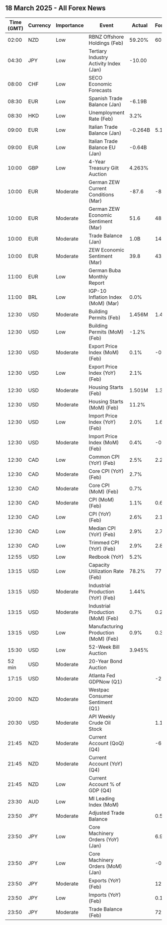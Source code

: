 ## 18 March 2025 - All Forex News

| Time (GMT) | Currency | Importance | Event | Actual | Forecast | Previous |
|------|----------|------------|-------|--------|----------|----------|
| 02:00 | NZD | Low | RBNZ Offshore Holdings (Feb) | 59.20% | 60.10% | 59.30% |
| 04:30 | JPY | Low | Tertiary Industry Activity Index (Jan) | -10.00 |  | 7.40 |
| 08:00 | CHF | Low | SECO Economic Forecasts |  |  |  |
| 08:30 | EUR | Low | Spanish Trade Balance (Jan) | -6.19B |  | -4.12B |
| 08:30 | HKD | Low | Unemployment Rate (Feb) | 3.2% |  | 3.1% |
| 09:00 | EUR | Low | Italian Trade Balance (Jan) | -0.264B | 5.150B | 5.820B |
| 09:00 | EUR | Low | Italian Trade Balance EU (Jan) | -0.64B |  | -2.02B |
| 10:00 | GBP | Low | 4-Year Treasury Gilt Auction | 4.263% |  | 4.294% |
| 10:00 | EUR | Moderate | German ZEW Current Conditions (Mar) | -87.6 | -80.5 | -88.5 |
| 10:00 | EUR | Moderate | German ZEW Economic Sentiment (Mar) | 51.6 | 48.1 | 26.0 |
| 10:00 | EUR | Moderate | Trade Balance (Jan) | 1.0B | 14.0B | 15.4B |
| 10:00 | EUR | Moderate | ZEW Economic Sentiment (Mar) | 39.8 | 43.6 | 24.2 |
| 11:00 | EUR | Low | German Buba Monthly Report |  |  |  |
| 11:00 | BRL | Low | IGP-10 Inflation Index (MoM) (Mar) | 0.0% |  | 0.9% |
| 12:30 | USD | Moderate | Building Permits (Feb) | 1.456M | 1.450M | 1.473M |
| 12:30 | USD | Low | Building Permits (MoM) (Feb) | -1.2% |  | -0.6% |
| 12:30 | USD | Moderate | Export Price Index (MoM) (Feb) | 0.1% | -0.2% | 1.3% |
| 12:30 | USD | Low | Export Price Index (YoY) (Feb) | 2.1% |  | 2.7% |
| 12:30 | USD | Moderate | Housing Starts (Feb) | 1.501M | 1.380M | 1.350M |
| 12:30 | USD | Moderate | Housing Starts (MoM) (Feb) | 11.2% |  | -11.5% |
| 12:30 | USD | Low | Import Price Index (YoY) (Feb) | 2.0% | 1.6% | 1.9% |
| 12:30 | USD | Moderate | Import Price Index (MoM) (Feb) | 0.4% | -0.1% | 0.4% |
| 12:30 | CAD | Low | Common CPI (YoY) (Feb) | 2.5% | 2.2% | 2.2% |
| 12:30 | CAD | Moderate | Core CPI (YoY) (Feb) | 2.7% |  | 2.1% |
| 12:30 | CAD | Moderate | Core CPI (MoM) (Feb) | 0.7% |  | 0.4% |
| 12:30 | CAD | Moderate | CPI (MoM) (Feb) | 1.1% | 0.6% | 0.1% |
| 12:30 | CAD | Low | CPI (YoY) (Feb) | 2.6% | 2.1% | 1.9% |
| 12:30 | CAD | Low | Median CPI (YoY) (Feb) | 2.9% | 2.7% | 2.7% |
| 12:30 | CAD | Low | Trimmed CPI (YoY) (Feb) | 2.9% | 2.8% | 2.7% |
| 12:55 | USD | Low | Redbook (YoY) | 5.2% |  | 5.7% |
| 13:15 | USD | Low | Capacity Utilization Rate (Feb) | 78.2% | 77.8% | 77.7% |
| 13:15 | USD | Moderate | Industrial Production (YoY) (Feb) | 1.44% |  | 1.92% |
| 13:15 | USD | Moderate | Industrial Production (MoM) (Feb) | 0.7% | 0.2% | 0.3% |
| 13:15 | USD | Low | Manufacturing Production (MoM) (Feb) | 0.9% | 0.3% | 0.1% |
| 15:30 | USD | Low | 52-Week Bill Auction | 3.945% |  | 4.050% |
| 52 min | USD | Moderate | 20-Year Bond Auction |  |  | 4.830% |
| 17:15 | USD | Moderate | Atlanta Fed GDPNow (Q1) |  | -2.1% | -2.1% |
| 20:00 | NZD | Moderate | Westpac Consumer Sentiment (Q1) |  |  | 97.5 |
| 20:30 | USD | Moderate | API Weekly Crude Oil Stock |  | 1.170M | 4.247M |
| 21:45 | NZD | Moderate | Current Account (QoQ) (Q4) |  | -6.68B | -10.58B |
| 21:45 | NZD | Moderate | Current Account (YoY) (Q4) |  |  | -26.99B |
| 21:45 | NZD | Low | Current Account % of GDP (Q4) |  |  | -6.40% |
| 23:30 | AUD | Low | MI Leading Index (MoM) |  |  | 0.1% |
| 23:50 | JPY | Moderate | Adjusted Trade Balance |  | 0.51T | -0.86T |
| 23:50 | JPY | Low | Core Machinery Orders (YoY) (Jan) |  | 6.9% | 4.3% |
| 23:50 | JPY | Low | Core Machinery Orders (MoM) (Jan) |  | -0.1% | -1.2% |
| 23:50 | JPY | Moderate | Exports (YoY) (Feb) |  | 12.1% | 7.2% |
| 23:50 | JPY | Low | Imports (YoY) (Feb) |  | 0.1% | 16.7% |
| 23:50 | JPY | Moderate | Trade Balance (Feb) |  | 722.8B | -2,758.8B |
